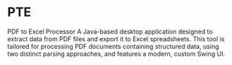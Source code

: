 # PTE
PDF to Excel Processor A Java-based desktop application designed to extract data from PDF files and export it to Excel spreadsheets. This tool is tailored for processing PDF documents containing structured data, using two distinct parsing approaches, and features a modern, custom Swing UI.
